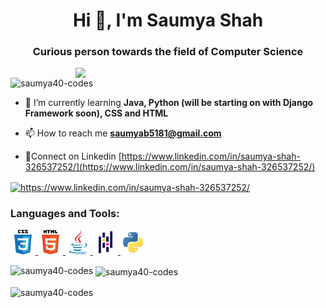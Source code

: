 <h1 align="center">Hi 👋, I'm Saumya Shah</h1>
<h3 align="center">Curious person towards the field of Computer Science</h3>
<img align="right" src="https://cdn.dribbble.com/users/1059583/screenshots/4171367/coding-freak.gif" width="400" al="nerd coding">
<p align="left"> <img src="https://komarev.com/ghpvc/?username=saumya40-codes&label=Profile%20views&color=0e75b6&style=flat" alt="saumya40-codes" /> </p>

- 🌱 I’m currently learning **Java, Python (will be starting on with Django Framework soon), CSS and HTML**

- 📫 How to reach me **saumyab5181@gmail.com**

- 📄Connect on Linkedin [https://www.linkedin.com/in/saumya-shah-326537252/](https://www.linkedin.com/in/saumya-shah-326537252/)

<p align="left">
<a href="https://linkedin.com/in/https://www.linkedin.com/in/saumya-shah-326537252/" target="blank"><img align="center" src="https://raw.githubusercontent.com/rahuldkjain/github-profile-readme-generator/master/src/images/icons/Social/linked-in-alt.svg" alt="https://www.linkedin.com/in/saumya-shah-326537252/" height="30" width="40" /></a>
</p>

<h3 align="left">Languages and Tools:</h3>
<p align="left"> <a href="https://www.w3schools.com/css/" target="_blank" rel="noreferrer"> <img src="https://raw.githubusercontent.com/devicons/devicon/master/icons/css3/css3-original-wordmark.svg" alt="css3" width="40" height="40"/> </a> <a href="https://www.w3.org/html/" target="_blank" rel="noreferrer"> <img src="https://raw.githubusercontent.com/devicons/devicon/master/icons/html5/html5-original-wordmark.svg" alt="html5" width="40" height="40"/> </a> <a href="https://www.java.com" target="_blank" rel="noreferrer"> <img src="https://raw.githubusercontent.com/devicons/devicon/master/icons/java/java-original.svg" alt="java" width="40" height="40"/> </a> <a href="https://pandas.pydata.org/" target="_blank" rel="noreferrer"> <img src="https://raw.githubusercontent.com/devicons/devicon/2ae2a900d2f041da66e950e4d48052658d850630/icons/pandas/pandas-original.svg" alt="pandas" width="40" height="40"/> </a> <a href="https://www.python.org" target="_blank" rel="noreferrer"> <img src="https://raw.githubusercontent.com/devicons/devicon/master/icons/python/python-original.svg" alt="python" width="40" height="40"/> </a> </p>

<p><img align="left" src="https://github-readme-stats.vercel.app/api/top-langs?username=saumya40-codes&show_icons=true&locale=en&layout=compact" alt="saumya40-codes" /></p>

<p>&nbsp;<img align="center" src="https://github-readme-stats.vercel.app/api?username=saumya40-codes&show_icons=true&locale=en" alt="saumya40-codes" /></p>

<p><img align="center" src="https://github-readme-streak-stats.herokuapp.com/?user=saumya40-codes&" alt="saumya40-codes" /></p>
